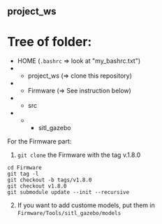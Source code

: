 ## project_ws

# Tree of folder:

* HOME (`.bashrc` => look at "my_bashrc.txt")
* * project_ws (=> clone this repository)
* * Firmware (=> See instruction below)
* * src
* * * sitl_gazebo


For the Firmware part:
1. `git clone` the Firmware with the tag v.1.8.0
```
cd Firmware
git tag -l
git checkout -b tags/v1.8.0
git checkout v1.8.0
git submodule update --init --recursive
```
2. If you want to add custome models, put them in 
`Firmware/Tools/sitl_gazebo/models`

